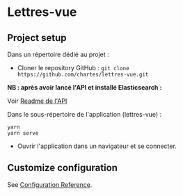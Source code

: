 # Lettres-vue

## Project setup
Dans un répertoire dédié au projet :
- Cloner le repository GitHub : `git clone https://github.com/chartes/lettres-vue.git`

**NB : après avoir lancé l'API et installé Elasticsearch :**

Voir [Readme de l'API](https://github.com/chartes/lettres-app/blob/dev/README.md)


Dans le sous-répertoire de l'application (lettres-vue) :
```
yarn
yarn serve
```

- Ouvrir l'application dans un navigateur et se connecter.

## Customize configuration
See [Configuration Reference](https://cli.vuejs.org/config/).
